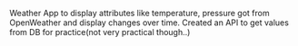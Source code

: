 Weather App to display attributes like temperature, pressure got from OpenWeather and display changes over time.
Created an API to get values from DB for practice(not very practical though..)